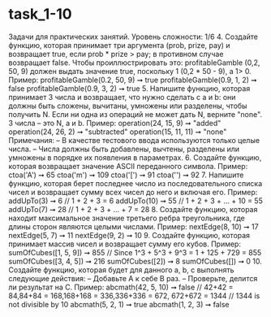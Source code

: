 # task_1-10
Задачи для практических занятий. Уровень сложности: 1/6
4. Создайте функцию, которая принимает три аргумента (prob, prize, pay) и 
возвращает true, если prob * prize > pay; в противном случае возвращает false.
Чтобы проиллюстрировать это: profitableGamble (0,2, 50, 9) должен выдать значение true, 
поскольку 1 (0,2 * 50 - 9), а 1> 0.
Пример:
profitableGamble(0.2, 50, 9) ➞ true
profitableGamble(0.9, 1, 2) ➞ false
profitableGamble(0.9, 3, 2) ➞ true
5. Напишите функцию, которая принимает 3 числа и возвращает, что нужно сделать с 
a и b: они должны быть сложены, вычитаны, умножены или разделены, чтобы 
получить N. Если ни одна из операций не может дать N, верните "none".
3 числа – это N, a и b.
Пример:
operation(24, 15, 9) ➞ "added"
operation(24, 26, 2) ➞ "subtracted"
operation(15, 11, 11) ➞ "none"
Примечания:
– В качестве тестового ввода используются только целые числа.
– Числа должны быть добавлены, вычтены, разделены или умножены в порядке их 
появления в параметрах. 
6. Создайте функцию, которая возвращает значение ASCII переданного символа. 
Пример:
ctoa('A') ➞ 65
ctoa('m') ➞ 109
ctoa('[') ➞ 91
ctoa('\') ➞ 92
7. Напишите функцию, которая берет последнее число из последовательного списка 
чисел и возвращает сумму всех чисел до него и включая его. 
Пример:
addUpTo(3) ➞ 6
// 1 + 2 + 3 = 6
addUpTo(10) ➞ 55
// 1 + 2 + 3 + ... + 10 = 55
addUpTo(7) ➞ 28
// 1 + 2 + 3 + ... + 7 = 28
8. Создайте функцию, которая находит максимальное значение третьего ребра 
треугольника, где длины сторон являются целыми числами.
Пример: 
nextEdge(8, 10) ➞ 17
nextEdge(5, 7) ➞ 11
nextEdge(9, 2) ➞ 10
9. Создайте функцию, которая принимает массив чисел и возвращает сумму его 
кубов.
Пример:
sumOfCubes([1, 5, 9]) ➞ 855
// Since 1^3 + 5^3 + 9^3 = 1 + 125 + 729 = 855
sumOfCubes([3, 4, 5]) ➞ 216
sumOfCubes([2]) ➞ 8
sumOfCubes([]) ➞ 0
10. Создайте функцию, которая будет для данного a, b, c выполнять следующие 
действия:
– Добавьте A к себе B раз.
– Проверьте, делится ли результат на C.
Пример:
abcmath(42, 5, 10) ➞ false
// 42+42 = 84,84+84 = 168,168+168 = 336,336+336 = 672, 672+672 = 1344
// 1344 is not divisible by 10
abcmath(5, 2, 1) ➞ true
abcmath(1, 2, 3) ➞ false

